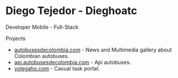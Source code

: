 # Diego Tejedor - Dieghoatc

Developer Mobile - Full-Stack

Projects

-  [autobusesdecolombia.com](https://autobusesdecolombia.com) - News and Multimedia gallery about Colombian autobuses.
-  [api.autobusesdecolombia.com](https://api.autobusesdecolombia.com) - Api autobuses. 
-  [yolegaho.com](https://yolehagoweb.vercel.app) - Casual task portal. 
